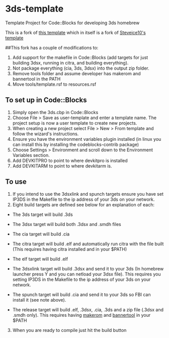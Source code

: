 # 3ds-template
Template Project for Code::Blocks for developing 3ds homebrew

This is a fork of [this template](https://github.com/thedax/3DSHomebrewTemplate) which in itself is a fork of [Steveice10's template](https://github.com/Steveice10/3DSHomebrewTemplate)

##This fork has a couple of modifications to:
1. Add support for the makefile in Code::Blocks (add targets for just building 3dsx, running in citra, and building everything).
2. Not package everything (cia, 3ds, 3dsx) into the output zip folder.
3. Remove tools folder and assume developer has makerom and bannertool in the PATH
4. Move tools/template.rsf to resources.rsf

## To set up in Code::Blocks
1. Simply open the 3ds.cbp in Code::Blocks
2. Choose File > Save as user-template and enter a template name.  The project setup is now a user template to create new projects.
3. When creating a new project select File > New > From template and follow the wizard's instructions.
4. Ensure you have the environment variables plugin installed (in linux you can install this by installing the codeblocks-contrib package)
5. Choose Settings > Environment and scroll down to the Environment Variables section.
6. Add DEVKITPRO to point to where devkitpro is installed
7. Add DEVKITARM to point to where devkitarm is.

## To use
1. If you intend to use the 3dsxlink and spunch targets ensure you have set IP3DS in the Makefile to the ip address of your 3ds on your network.
2. Eight build targets are defined see below for an explanation of each:
  * The 3ds target will build <project name>.3ds  
  * The 3dsx target will build both <project name>.3dsx and <project name>.smdh files
  * The cia target will build <project name>.cia  
  * The citra target will build <project name>.elf and automatically run citra with the file built (This requires having citra installed and in your $PATH)
  * The elf target will build <project name>.elf
  
  * The 3dsxlink target will build <project name>.3dsx and send it to your 3ds (In homebrew launcher press Y and you can netload your 3dsx file).  This requires you setting IP3DS in the Makefile to the ip address of your 3ds on your network.
  * The spunch target will build <project name>.cia and send it to your 3ds so FBI can install it (see note above).
  * The release target will build .elf, .3dsx, .cia, .3ds and a zip file (.3dsx and .smdh only). This requires having [makerom](https://github.com/profi200/Project_CTR) and [bannertool](https://github.com/Steveice10/bannertool) in your $PATH
3. When you are ready to compile just hit the build button


